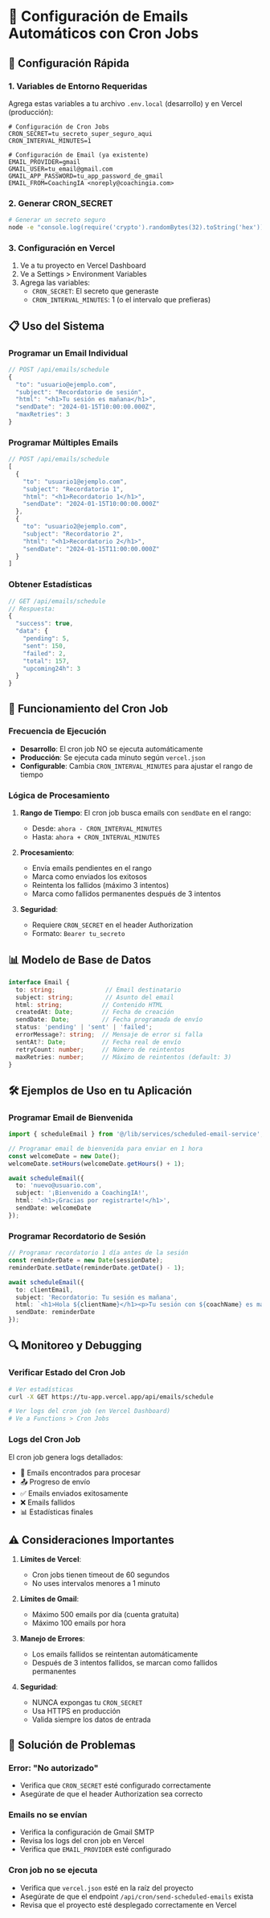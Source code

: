 # 📧 Configuración de Emails Automáticos con Cron Jobs

## 🚀 Configuración Rápida

### 1. Variables de Entorno Requeridas

Agrega estas variables a tu archivo `.env.local` (desarrollo) y en Vercel (producción):

```env
# Configuración de Cron Jobs
CRON_SECRET=tu_secreto_super_seguro_aqui
CRON_INTERVAL_MINUTES=1

# Configuración de Email (ya existente)
EMAIL_PROVIDER=gmail
GMAIL_USER=tu_email@gmail.com
GMAIL_APP_PASSWORD=tu_app_password_de_gmail
EMAIL_FROM=CoachingIA <noreply@coachingia.com>
```

### 2. Generar CRON_SECRET

```bash
# Generar un secreto seguro
node -e "console.log(require('crypto').randomBytes(32).toString('hex'))"
```

### 3. Configuración en Vercel

1. Ve a tu proyecto en Vercel Dashboard
2. Ve a Settings > Environment Variables
3. Agrega las variables:
   - `CRON_SECRET`: El secreto que generaste
   - `CRON_INTERVAL_MINUTES`: 1 (o el intervalo que prefieras)

## 📋 Uso del Sistema

### Programar un Email Individual

```typescript
// POST /api/emails/schedule
{
  "to": "usuario@ejemplo.com",
  "subject": "Recordatorio de sesión",
  "html": "<h1>Tu sesión es mañana</h1>",
  "sendDate": "2024-01-15T10:00:00.000Z",
  "maxRetries": 3
}
```

### Programar Múltiples Emails

```typescript
// POST /api/emails/schedule
[
  {
    "to": "usuario1@ejemplo.com",
    "subject": "Recordatorio 1",
    "html": "<h1>Recordatorio 1</h1>",
    "sendDate": "2024-01-15T10:00:00.000Z"
  },
  {
    "to": "usuario2@ejemplo.com",
    "subject": "Recordatorio 2",
    "html": "<h1>Recordatorio 2</h1>",
    "sendDate": "2024-01-15T11:00:00.000Z"
  }
]
```

### Obtener Estadísticas

```typescript
// GET /api/emails/schedule
// Respuesta:
{
  "success": true,
  "data": {
    "pending": 5,
    "sent": 150,
    "failed": 2,
    "total": 157,
    "upcoming24h": 3
  }
}
```

## 🔧 Funcionamiento del Cron Job

### Frecuencia de Ejecución

- **Desarrollo**: El cron job NO se ejecuta automáticamente
- **Producción**: Se ejecuta cada minuto según `vercel.json`
- **Configurable**: Cambia `CRON_INTERVAL_MINUTES` para ajustar el rango de tiempo

### Lógica de Procesamiento

1. **Rango de Tiempo**: El cron job busca emails con `sendDate` en el rango:
   - Desde: `ahora - CRON_INTERVAL_MINUTES`
   - Hasta: `ahora + CRON_INTERVAL_MINUTES`

2. **Procesamiento**: 
   - Envía emails pendientes en el rango
   - Marca como enviados los exitosos
   - Reintenta los fallidos (máximo 3 intentos)
   - Marca como fallidos permanentes después de 3 intentos

3. **Seguridad**: 
   - Requiere `CRON_SECRET` en el header Authorization
   - Formato: `Bearer tu_secreto`

## 📊 Modelo de Base de Datos

```typescript
interface Email {
  to: string;              // Email destinatario
  subject: string;         // Asunto del email
  html: string;           // Contenido HTML
  createdAt: Date;        // Fecha de creación
  sendDate: Date;         // Fecha programada de envío
  status: 'pending' | 'sent' | 'failed';
  errorMessage?: string;  // Mensaje de error si falla
  sentAt?: Date;          // Fecha real de envío
  retryCount: number;     // Número de reintentos
  maxRetries: number;     // Máximo de reintentos (default: 3)
}
```

## 🛠️ Ejemplos de Uso en tu Aplicación

### Programar Email de Bienvenida

```typescript
import { scheduleEmail } from '@/lib/services/scheduled-email-service';

// Programar email de bienvenida para enviar en 1 hora
const welcomeDate = new Date();
welcomeDate.setHours(welcomeDate.getHours() + 1);

await scheduleEmail({
  to: 'nuevo@usuario.com',
  subject: '¡Bienvenido a CoachingIA!',
  html: '<h1>¡Gracias por registrarte!</h1>',
  sendDate: welcomeDate
});
```

### Programar Recordatorio de Sesión

```typescript
// Programar recordatorio 1 día antes de la sesión
const reminderDate = new Date(sessionDate);
reminderDate.setDate(reminderDate.getDate() - 1);

await scheduleEmail({
  to: clientEmail,
  subject: 'Recordatorio: Tu sesión es mañana',
  html: `<h1>Hola ${clientName}</h1><p>Tu sesión con ${coachName} es mañana a las ${sessionTime}</p>`,
  sendDate: reminderDate
});
```

## 🔍 Monitoreo y Debugging

### Verificar Estado del Cron Job

```bash
# Ver estadísticas
curl -X GET https://tu-app.vercel.app/api/emails/schedule

# Ver logs del cron job (en Vercel Dashboard)
# Ve a Functions > Cron Jobs
```

### Logs del Cron Job

El cron job genera logs detallados:
- 📧 Emails encontrados para procesar
- 📤 Progreso de envío
- ✅ Emails enviados exitosamente
- ❌ Emails fallidos
- 📊 Estadísticas finales

## ⚠️ Consideraciones Importantes

1. **Límites de Vercel**: 
   - Cron jobs tienen timeout de 60 segundos
   - No uses intervalos menores a 1 minuto

2. **Límites de Gmail**:
   - Máximo 500 emails por día (cuenta gratuita)
   - Máximo 100 emails por hora

3. **Manejo de Errores**:
   - Los emails fallidos se reintentan automáticamente
   - Después de 3 intentos fallidos, se marcan como fallidos permanentes

4. **Seguridad**:
   - NUNCA expongas tu `CRON_SECRET`
   - Usa HTTPS en producción
   - Valida siempre los datos de entrada

## 🚨 Solución de Problemas

### Error: "No autorizado"
- Verifica que `CRON_SECRET` esté configurado correctamente
- Asegúrate de que el header Authorization sea correcto

### Emails no se envían
- Verifica la configuración de Gmail SMTP
- Revisa los logs del cron job en Vercel
- Verifica que `EMAIL_PROVIDER` esté configurado

### Cron job no se ejecuta
- Verifica que `vercel.json` esté en la raíz del proyecto
- Asegúrate de que el endpoint `/api/cron/send-scheduled-emails` exista
- Revisa que el proyecto esté desplegado correctamente en Vercel
